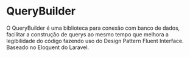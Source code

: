 # QueryBuilder
O QueryBuilder é uma biblioteca para conexão com banco de dados, facilitar a construção de querys ao mesmo tempo que melhora a legibilidade do código fazendo uso do Design Pattern Fluent Interface. Baseado no Eloquent do Laravel.
